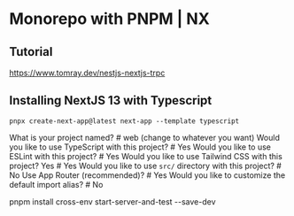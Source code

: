 # Monorepo with PNPM | NX

## Tutorial
https://www.tomray.dev/nestjs-nextjs-trpc



## Installing NextJS 13 with Typescript
`pnpx create-next-app@latest next-app --template typescript`

What is your project named? # web (change to whatever you want)
Would you like to use TypeScript with this project? # Yes
Would you like to use ESLint with this project? # Yes
Would you like to use Tailwind CSS with this project? Yes # Yes
Would you like to use `src/` directory with this project? # No
Use App Router (recommended)? # Yes
Would you like to customize the default import alias? # No


pnpm install cross-env start-server-and-test --save-dev
